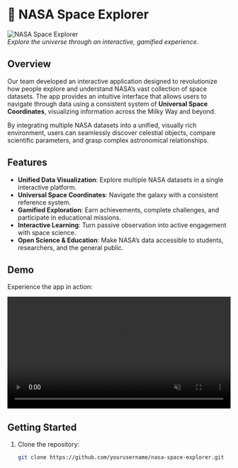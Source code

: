 
# 🌌 NASA Space Explorer

![NASA Space Explorer](screenshot.png)  
*Explore the universe through an interactive, gamified experience.*

## Overview

Our team developed an interactive application designed to revolutionize how people explore and understand NASA’s vast collection of space datasets. The app provides an intuitive interface that allows users to navigate through data using a consistent system of **Universal Space Coordinates**, visualizing information across the Milky Way and beyond.  

By integrating multiple NASA datasets into a unified, visually rich environment, users can seamlessly discover celestial objects, compare scientific parameters, and grasp complex astronomical relationships.

## Features

- **Unified Data Visualization**: Explore multiple NASA datasets in a single interactive platform.  
- **Universal Space Coordinates**: Navigate the galaxy with a consistent reference system.  
- **Gamified Exploration**: Earn achievements, complete challenges, and participate in educational missions.  
- **Interactive Learning**: Turn passive observation into active engagement with space science.  
- **Open Science & Education**: Make NASA’s data accessible to students, researchers, and the general public.

## Demo

Experience the app in action:

<video width="100%" autoplay loop muted>
  <source src="demo.mp4" type="video/mp4">
  Your browser does not support the video tag.
</video>

## Getting Started

1. Clone the repository:  
   ```bash
   git clone https://github.com/yourusername/nasa-space-explorer.git
